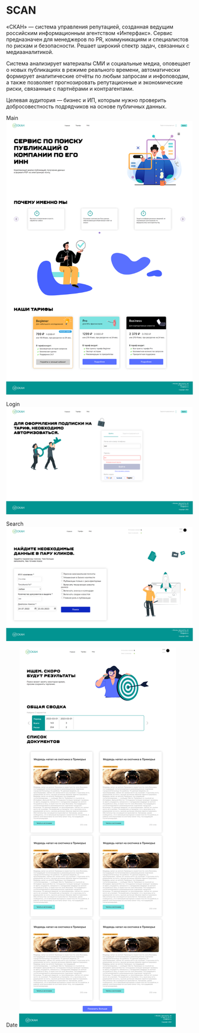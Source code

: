 # SCAN

«СКАН» — система управления репутацией, созданная ведущим российским информационным агентством «Интерфакс». Сервис предназначен для менеджеров по PR, коммуникациям и специалистов по рискам и безопасности. Решает широкий спектр задач, связанных с медиааналитикой.

Система анализирует материалы СМИ и социальные медиа, оповещает о новых публикациях в режиме реального времени, автоматически формирует аналитические отчёты по любым запросам и инфоповодам, а также позволяет прогнозировать репутационные и экономические риски, связанные с партнёрами и контрагентами.

Целевая аудитория — бизнес и ИП, которым нужно проверить добросовестность подрядчиков на основе публичных данных.

Main
![plot](./pic/localhost_3000_%20(2).png)

Login
![plot](./pic/localhost_3000_%20(3).png)

Search
![plot](./pic/localhost_3000_search_scan.png)

Date
![plot](./pic/localhost_3000_search.png)